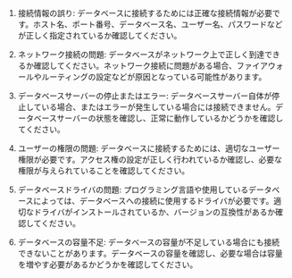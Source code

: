 1. 接続情報の誤り: データベースに接続するためには正確な接続情報が必要です。ホスト名、ポート番号、データベース名、ユーザー名、パスワードなどが正しく指定されているか確認してください。

2. ネットワーク接続の問題: データベースがネットワーク上で正しく到達できるか確認してください。ネットワーク接続に問題がある場合、ファイアウォールやルーティングの設定などが原因となっている可能性があります。

3. データベースサーバーの停止またはエラー: データベースサーバー自体が停止している場合、またはエラーが発生している場合には接続できません。データベースサーバーの状態を確認し、正常に動作しているかどうかを確認してください。

4. ユーザーの権限の問題: データベースに接続するためには、適切なユーザー権限が必要です。アクセス権の設定が正しく行われているか確認し、必要な権限が与えられていることを確認してください。

5. データベースドライバの問題: プログラミング言語や使用しているデータベースによっては、データベースへの接続に使用するドライバが必要です。適切なドライバがインストールされているか、バージョンの互換性があるか確認してください。

6. データベースの容量不足: データベースの容量が不足している場合にも接続できないことがあります。データベースの容量を確認し、必要な場合は容量を増やす必要があるかどうかを確認してください。
